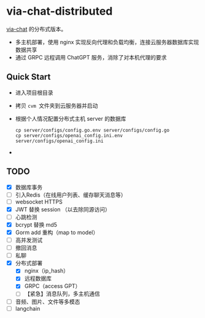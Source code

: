 # via-chat-distributed

[via-chat](https://github.com/Lenvia/via-chat) 的分布式版本。



- 多主机部署，使用 nginx 实现反向代理和负载均衡，连接云服务器数据库实现数据共享
- 通过 GRPC 远程调用 ChatGPT 服务，消除了对本机代理的要求





## Quick Start

- 进入项目根目录

- 拷贝  `cvm `文件夹到云服务器并启动

- 根据个人情况配置分布式主机 server 的数据库

  ```
  cp server/configs/config.go.env server/configs/config.go
  cp server/configs/openai_config.ini.env server/configs/openai_config.ini
  ```

- 





## TODO
- [x] 数据库事务
- [ ] 引入Redis（在线用户列表、缓存聊天消息等）
- [ ] websocket HTTPS
- [x] JWT 替换 session （以去除同源访问）
- [ ] 心跳检测
- [x] bcrypt 替换 md5
- [x] Gorm add 重构（map to model）
- [ ] 高并发测试
- [ ] 撤回消息
- [ ] 私聊
- [x] 分布式部署
  - [x] nginx（ip_hash）
  - [x] 远程数据库
  - [x] GRPC（access GPT）
  - [ ] 【紧急】消息队列，多主机通信
- [ ] 音频、图片、文件等多模态
- [ ] langchain
